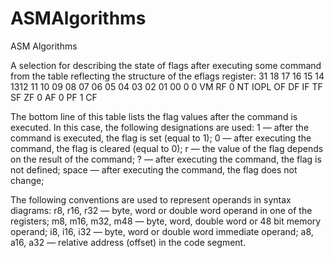 # ASMAlgorithms
 ASM Algorithms
 
A selection for describing the state of flags after executing some command from the table reflecting the structure of the eflags register:
	31 	18 	17 	16 	15 	14 	1312  11  10  09  08  07  06  05  04  03  02  01  00
	0 	0 	VM 	RF 	0 	NT 	IOPL  OF  DF  IF  TF  SF  ZF  0   AF  0   PF  1   CF
	
The bottom line of this table lists the flag values ​​after the command is executed. In this case, the following designations are used:
	1 — after the command is executed, the flag is set (equal to 1);
	0 — after executing the command, the flag is cleared (equal to 0);
	r — the value of the flag depends on the result of the command;
	? — after executing the command, the flag is not defined;
space — after executing the command, the flag does not change;

The following conventions are used to represent operands in syntax diagrams:
	r8, r16, r32 		—	byte, word or double word operand in one of the registers;
	m8, m16, m32, m48 	— 	byte, word, double word or 48 bit memory operand;
	i8, i16, i32 		— 	byte, word or double word immediate operand;
	a8, a16, a32 		— 	relative address (offset) in the code segment.